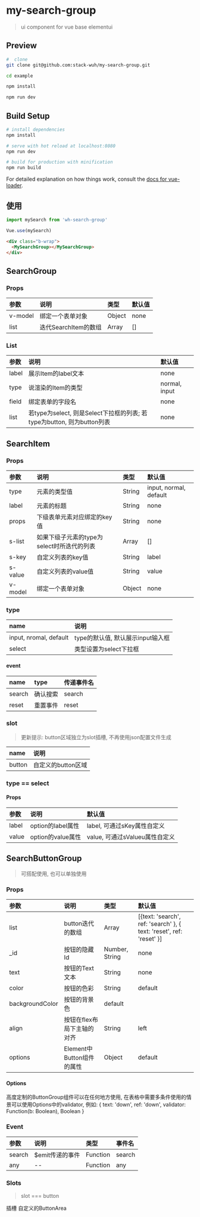 # my-search-group

> ui component for vue base elementui

## Preview
```bash
#  clone
git clone git@github.com:stack-wuh/my-search-group.git

cd example

npm install 

npm run dev

```

## Build Setup

``` bash
# install dependencies
npm install

# serve with hot reload at localhost:8080
npm run dev

# build for production with minification
npm run build
```

For detailed explanation on how things work, consult the [docs for vue-loader](http://vuejs.github.io/vue-loader).


## 使用

```javascript
import mySearch from 'wh-search-group'

Vue.use(mySearch)
```

```html
<div class="b-wrap">
  <MySearchGroup></MySearchGroup>
</div>
```

## SearchGroup
### Props
| 参数 | 说明 | 类型 | 默认值 |
| :-- | :-- | :-- | :-- |
| v-model | 绑定一个表单对象 | Object | none |
| list | 迭代SearchItem的数组 | Array | [] |            

### List          
| 参数 | 说明 | 默认值 |       
| :-- | :-- | :-- |
| label | 展示Item的label文本 |  none |
| type | 说渲染的Item的类型 | normal, input |
| field | 绑定表单的字段名 | none |
| list | 若type为select, 则是Select下拉框的列表; 若type为button, 则为button列表 | none |


## SearchItem
### Props
| 参数 | 说明 | 类型 | 默认值 |
| :-- | :-- | :-- | :-- |
| type | 元素的类型值 | String | input, normal, default |
| label | 元素的标题 | String | none |
| props | 下级表单元素对应绑定的key值 | String | none |
| s-list | 如果下级子元素的type为select时所迭代的列表 | Array | [] |
| s-key | 自定义列表的key值 | String | label |
| s-value | 自定义列表的value值 | String | value |
| v-model | 绑定一个表单对象 | Object | none |

### type
| name | 说明 |
| :-- | :-- |
| input, nromal, default | type的默认值, 默认展示input输入框 |
| select | 类型设置为select下拉框 |

#### event       

| name | type | 传递事件名 |
| :-- | :-- | :-- | 
| search | 确认搜索 | search |
| reset | 重置事件 | reset |

### slot
> 更新提示: button区域独立为slot插槽, 不再使用json配置文件生成

| name | 说明 |
| :-- | :-- |
| button | 自定义的button区域 |

### type == select
#### Props
| 参数 | 说明 | 默认值 |
| :-- | :-- | :-- |
| label | option的label属性 | label, 可通过sKey属性自定义 |
| value | option的value属性 | value, 可通过sValueu属性自定义 |

## SearchButtonGroup
> 可搭配使用, 也可以单独使用

### Props
| 参数 | 说明 | 类型 | 默认值 |
|:-- | :-- | :-- | :-- |
| list | button迭代的数组 | Array | [{text: 'search', ref: 'search' }, { text: 'reset', ref: 'reset' }] |
| _id | 按钮的隐藏Id | Number, String | none |
| text | 按钮的Text文本 | String | none |
| color | 按钮的色彩 | String | default |
| backgroundColor | 按钮的背景色 | default |
| align | 按钮在flex布局下主轴的对齐 | String | left |
| options | Element中Button组件的属性 | Object | default |

#### Options
高度定制的ButtonGroup组件可以在任何地方使用, 在表格中需要多条件使用的情景可以使用Options中的validator, 例如:
{
  text: 'down',
  ref: 'down',
  validator: Function(b: Boolean), Boolean
}

### Event
| 参数 | 说明 | 类型 |  事件名 |
| :-- | :-- | :-- | :-- |
| search | $emit传递的事件 | Function | search |
| any | -- | Function | any |

### Slots
> slot === button

插槽 自定义的ButtonArea